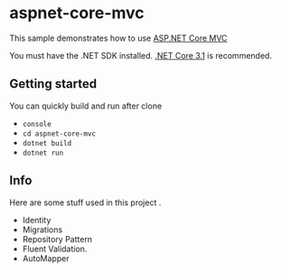 # aspnet-core-mvc

This sample demonstrates how to use [ASP.NET Core MVC](https://docs.microsoft.com/pt-br/aspnet/core/mvc/overview?view=aspnetcore-5.0)

You must have the .NET SDK installed. [.NET Core 3.1](https://dotnet.microsoft.com/download/dotnet/3.1) is recommended.

## Getting started

You can quickly build and run after clone

- `console`
- `cd aspnet-core-mvc`
- `dotnet build`
- `dotnet run`

## Info

Here are some stuff used in this project .

- Identity
- Migrations
- Repository Pattern
- Fluent Validation.
- AutoMapper